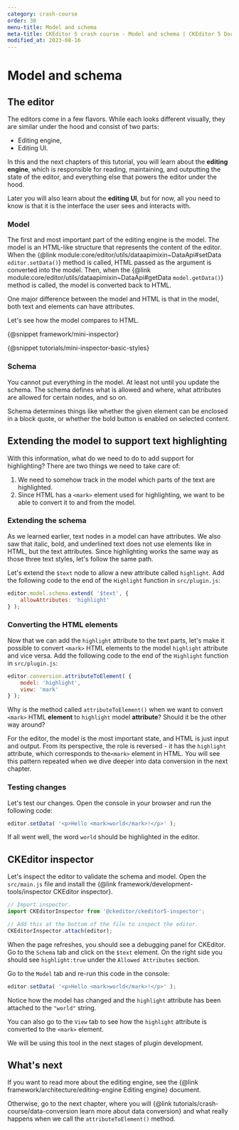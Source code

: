 ```yaml
---
category: crash-course
order: 30
menu-title: Model and schema
meta-title: CKEditor 5 crash course - Model and schema | CKEditor 5 Documentation
modified_at: 2023-08-16
---
```


# Model and schema

## The editor

The editors come in a few flavors. While each looks different visually, they are similar under the hood and consist of two parts:

* Editing engine,
* Editing UI.

In this and the next chapters of this tutorial, you will learn about the **editing engine**, which is responsible for reading, maintaining, and outputting the state of the editor, and everything else that powers the editor under the hood.

Later you will also learn about the **editing UI**, but for now, all you need to know is that it is the interface the user sees and interacts with.

### Model

The first and most important part of the editing engine is the model. The model is an HTML-like structure that represents the content of the editor. When the {@link module:core/editor/utils/dataapimixin~DataApi#setData `editor.setData()`} method is called, HTML passed as the argument is converted into the model. Then, when the {@link module:core/editor/utils/dataapimixin~DataApi#getData `model.getData()`} method is called, the model is converted back to HTML.

One major difference between the model and HTML is that in the model, both text and elements can have attributes.

Let's see how the model compares to HTML.

{@snippet framework/mini-inspector}

{@snippet tutorials/mini-inspector-basic-styles}

### Schema

You cannot put everything in the model. At least not until you update the schema. The schema defines what is allowed and where, what attributes are allowed for certain nodes, and so on.

Schema determines things like whether the given element can be enclosed in a block quote, or whether the bold button is enabled on selected content.

## Extending the model to support text highlighting

With this information, what do we need to do to add support for highlighting? There are two things we need to take care of:

1. We need to somehow track in the model which parts of the text are highlighted.
2. Since HTML has a `<mark>` element used for highlighting, we want to be able to convert it to and from the model.

### Extending the schema

As we learned earlier, text nodes in a model can have attributes. We also saw that italic, bold, and underlined text does not use elements like in HTML, but the text attributes. Since highlighting works the same way as those three text styles, let's follow the same path.

Let's extend the `$text` node to allow a new attribute called `highlight`. Add the following code to the end of the `Highlight` function in `src/plugin.js`:

```js
editor.model.schema.extend( '$text', {
	allowAttributes: 'highlight'
} );
```

### Converting the HTML elements

Now that we can add the `highlight` attribute to the text parts, let's make it possible to convert `<mark>` HTML elements to the model `highlight` attribute and vice versa. Add the following code to the end of the `Highlight` function in `src/plugin.js`:

```js
editor.conversion.attributeToElement( {
	model: 'highlight',
	view: 'mark'
} );
```

Why is the method called `attributeToElement()` when we want to convert `<mark>` HTML **element** to `highlight` model **attribute**? Should it be the other way around?

For the editor, the model is the most important state, and HTML is just input and output. From its perspective, the role is reversed - it has the `highlight` attribute, which corresponds to the`<mark>` element in HTML. You will see this pattern repeated when we dive deeper into data conversion in the next chapter.

### Testing changes

Let's test our changes. Open the console in your browser and run the following code:

```js
editor.setData( '<p>Hello <mark>world</mark>!</p>' );
```

If all went well, the word `world` should be highlighted in the editor.

## CKEditor inspector

Let's inspect the editor to validate the schema and model. Open the `src/main.js` file and install the {@link framework/development-tools/inspector CKEditor inspector}.

```js
// Import inspector.
import CKEditorInspector from '@ckeditor/ckeditor5-inspector';

// Add this at the bottom of the file to inspect the editor.
CKEditorInspector.attach(editor);
```

When the page refreshes, you should see a debugging panel for CKEditor. Go to the `Schema` tab and click on the `$text` element. On the right side you should see `highlight:true` under the `Allowed Attributes` section.

Go to the `Model` tab and re-run this code in the console:

```js
editor.setData( '<p>Hello <mark>world</mark>!</p>' );
```

Notice how the model has changed and the `highlight` attribute has been attached to the `"world"` string.

You can also go to the `View` tab to see how the `highlight` attribute is converted to the `<mark>` element.

We will be using this tool in the next stages of plugin development.

## What's next

If you want to read more about the editing engine, see the {@link framework/architecture/editing-engine Editing engine} document.

Otherwise, go to the next chapter, where you will {@link tutorials/crash-course/data-conversion learn more about data conversion} and what really happens when we call the `attributeToElement()` method.
